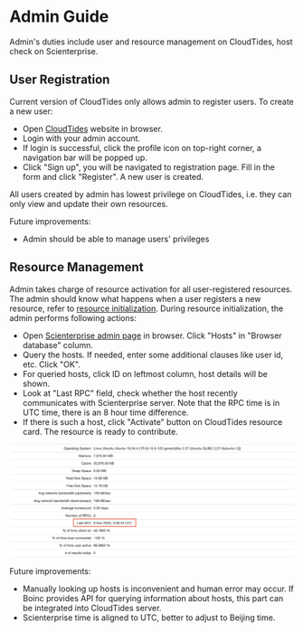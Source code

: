 # Admin Guide

Admin's duties include user and resource management on CloudTides, host check on Scienterprise.

## User Registration

Current version of CloudTides only allows admin to register users. To create a new user:
- Open [CloudTides](http://www.cloudtides.org.cn) website in browser.
- Login with your admin account.
- If login is successful, click the profile icon on top-right corner, a navigation bar will be popped up.
- Click "Sign up", you will be navigated to registration page. Fill in the form and click "Register". A new user is created.

All users created by admin has lowest privilege on CloudTides, i.e. they can only view and update their own resources.

Future improvements:
- Admin should be able to manage users' privileges

## Resource Management

Admin takes charge of resource activation for all user-registered resources. The admin should know what happens when a user registers a new resource, refer to [resource initialization](server/components.md#resource-initialization). During resource initialization, the admin performs following actions:
- Open [Scienterprise admin page](http://boinc.scienterprise.cn/ops/) in browser. Click "Hosts" in "Browser database" column.
- Query the hosts. If needed, enter some additional clauses like user id, etc. Click "OK".
- For queried hosts, click ID on leftmost column, host details will be shown.
- Look at "Last RPC" field, check whether the host recently communicates with Scienterprise server. Note that the RPC time is in UTC time, there is an 8 hour time difference.
- If there is such a host, click "Activate" button on CloudTides resource card. The resource is ready to contribute.

![](_media/rpc.png)
  
Future improvements:
- Manually looking up hosts is inconvenient and human error may occur. If Boinc provides API for querying information about hosts, this part can be integrated into CloudTides server.
- Scienterprise time is aligned to UTC, better to adjust to Beijing time.
